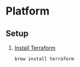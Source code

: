 # Platform

## Setup

1. [Install Terraform](https://www.terraform.io/intro/getting-started/install.html)

	```
	brew install terraform
	```
	
